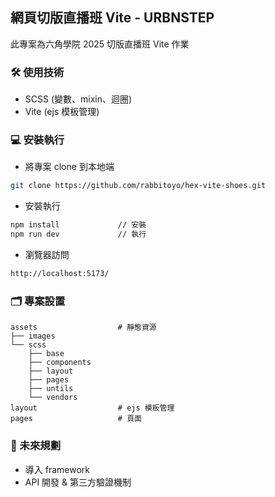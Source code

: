 ## 網頁切版直播班 Vite - URBNSTEP
此專案為六角學院 2025 切版直播班 Vite 作業

### 🛠 使用技術

- SCSS (變數、mixin、迴圈)
- Vite (ejs 模板管理)

### 💻 安裝執行

- 將專案 clone 到本地端

```bash
git clone https://github.com/rabbitoyo/hex-vite-shoes.git
```

- 安裝執行

```bash
npm install				// 安裝
npm run dev				// 執行
```

- 瀏覽器訪問

```bash
http://localhost:5173/
```

### 🗂 專案設置

```
assets					# 靜態資源
├── images
└── scss
	├── base
	├── components
	├── layout
	├── pages
	├── untils
	└── vendors
layout					# ejs 模板管理
pages					# 頁面
```

### 🌟 未來規劃

- 導入 framework
- API 開發 & 第三方驗證機制
